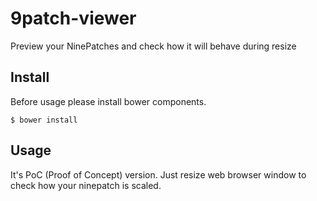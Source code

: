 # 9patch-viewer
Preview your NinePatches and check how it will behave during resize

## Install
Before usage please install bower components. 

`$ bower install`



## Usage
It's PoC (Proof of Concept) version. Just resize web browser window to check how your ninepatch is scaled.
